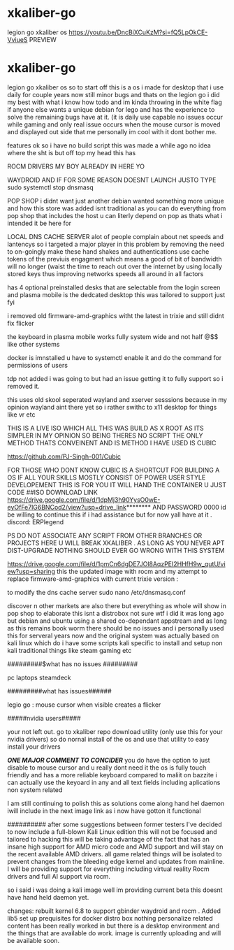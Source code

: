 # xkaliber-go
legion go xkaliber os 
https://youtu.be/DncBiXCuKzM?si=fQ5LpOkCE-VviueS   PREVIEW
# xkaliber-go
legion go xkaliber os 
so to start off this is a os i made for desktop that i use daily for couple years now still minor bugs and thats on the legion go 
i did my best with what i know how todo and im kinda throwing in the white flag if anyone else wants a unique debian for lego 
and has the experience to solve the remaining bugs have at it. (it is daily use capable no issues occur while gaming and only real issue occurs when the 
mouse cursor is moved and displayed out side that me personally im cool with it dont bother me.

features ok so i have no build script this was made a while ago no idea where the sht is but off top my head this has

ROCM DRIVERS MY BOY ALREADY IN HERE YO

WAYDROID AND IF FOR SOME REASON DOESNT LAUNCH JUSTO TYPE sudo systemctl stop dnsmasq

POP SHOP i didnt want just another debian wanted something more unique and how this store was
added isnt traditional as you can do everything from pop shop that includes the host u can literly 
depend on pop as thats what i intended it be here for

LOCAL DNS CACHE SERVER alot of people complain about net speeds and lantencys so i targeted a major player in this problem by removing the need
to on-goingly make these hand shakes and authentications use cache tokens of the previuis engagment which means a good of bit of bandwidth will no longer 
(waist the time to reach out over the internet by using locally stored keys thus improving networks speeds all around in all factors

has 4 optional preinstalled desks that are selectable from the login screen and plasma mobile is the dedcated desktop this was tailored to support just fyi

i removed old firmware-amd-graphics witht the latest in trixie and still didnt fix flicker

the keyboard in plasma mobile works fully system wide and not half @$$ like other systems

docker is imnstalled u have to systemctl enable it and do the command for permissions of users

tdp not added i was going to but had an issue getting it to fully support so i removed it.

this uses old skool seperated wayland and xserver sesssions because in my opinion wayland aint there yet so i rather swithc to x11 desktop for things like vr etc

THIS IS A LIVE ISO WHICH ALL THIS WAS BUILD AS X ROOT AS ITS SIMPLER IN MY OPINION SO BEING THERES NO SCRIPT THE ONLY METHOD THATS CONVEINENT AND IS METHOD I HAVE USED IS CUBIC

https://github.com/PJ-Singh-001/Cubic

FOR THOSE WHO DONT KNOW CUBIC IS A SHORTCUT FOR BUILDING A OS IF ALL YOUR SKILLS MOSTLY CONSIST OF POWER USER STYLE DEVELOPEMENT THIS IS FOR YOU IT WILL HAND THE CONTAINER U JUST CODE 
##ISO DOWNLOAD LINK https://drive.google.com/file/d/1dpMj3h90YysO0wE-eyOfFe7lG6BNCod2/view?usp=drive_link********             AND PASSWORD 0000 
id be willing to continue this if i had assistance but for now yall have at it . discord: ERPlegend 

PS DO NOT ASSOCIATE ANY SCRIPT FROM OTHER BRANCHES OR PROJECTS HERE U WILL BREAK XKALIBER . 
AS LONG AS YOU NEVER APT DIST-UPGRADE NOTHING SHOULD EVER GO WRONG WITH THIS SYSTEM


https://drive.google.com/file/d/1pmCn6dgDE7JOl8AqzPEI2HHfH9w_qutU/view?usp=sharing
this the updated image with rocm and my attempt to replace firmware-amd-graphics with current trixie version :


to modify the dns cache server
sudo nano /etc/dnsmasq.conf

discover n other markets are also there but everything as whole will show in pop shop to elaborate this isnt a distrobox not sure wtf i did it was long ago but debian and ubuntu using a shared co-dependant appstream and as long as this remains book worm there should be no issues and i personally used this for serveral years now and the original system was actually based on kali linux which do i have some scripts kali specific to install and setup non kali traditional things like steam gaming etc 

#########$what has no issues #########

pc
laptops
steamdeck

#########what has issues######

legio go : mouse cursor when visible creates a flicker

#####nvidia users#####

your not left out. go to xkaliber repo download utility (only use this for your nvidia drivers) 
so do nornal install of the os and use that utility to easy install your drivers
 
***ONE MAJOR COMMENT TO CONCIDER***
you do have the option to just disable to mouse cursor and u really dont need it the os is fully touch friendly and has a more reliable keyboard compared to maliit on bazzite i can actually use the keyoard in any and all text fields including aplications non system related

I am still continuing to polish this as solutions come along hand hel daemon
iwill include in the next image link as i now have gotton it functional 

##########
after some suggestions between former testers I've decided to now include a full-blown Kali Linux edition 
this will not be focused and tailored to hacking this will be taking advantage of the fact that 
has an insane high support for AMD micro code and AMD support and will stay on the recent available 
AMD drivers. all game related things will be isolated to prevent changes from the bleeding edge kernel and updates from mainline. I will be providing support for everything including virtual reality 
Rocm drivers and full AI support via rocm.


so i said i was doing a kali image well im providing current beta 
this doesnt have hand held daemon yet.

changes: rebuilt kernel 6.8 to support gbinder waydroid 
and rocm . Added lib5 set up prequisites for docker distro box
nothing personalize related content has been really worked in 
but there is a desktop environment and the things that are available do work.
image is currently uploading and will be available soon.

